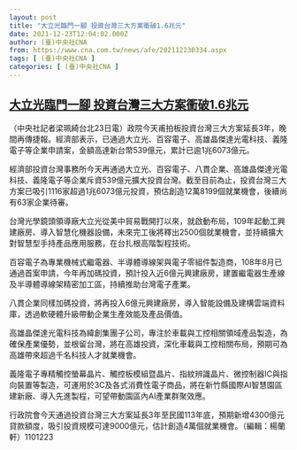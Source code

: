 ```yaml
---
layout: post
title: "大立光臨門一腳 投資台灣三大方案衝破1.6兆元"
date: 2021-12-23T12:04:02.000Z
author: (臺)中央社CNA
from: https://www.cna.com.tw/news/afe/202112230334.aspx
tags: [ (臺)中央社CNA ]
categories: [ (臺)中央社CNA ]
---
```

<!--1640261042000-->
[大立光臨門一腳 投資台灣三大方案衝破1.6兆元](https://www.cna.com.tw/news/afe/202112230334.aspx)
------

<div>
<div></div><div><p>（中央社記者梁珮綺台北23日電）政院今天甫拍板投資台灣三大方案延長3年，晚間再傳捷報。經濟部表示，已通過大立光、百容電子、高雄晶傑達光電科技、義隆電子等企業申請案，金額高達新台幣539億元，累計已逾1兆6073億元。</p><p>經濟部投資台灣事務所今天再通過大立光、百容電子、八貫企業、高雄晶傑達光電科技、義隆電子等企業斥資539億元擴大投資台灣。截至目前為止，投資台灣三大方案已吸引1116家超過1兆6073億元投資，預估創造12萬8199個就業機會，後續尚有63家企業待審。</p><p>台灣光學鏡頭領導廠大立光從美中貿易戰開打以來，就啟動布局，109年起動工興建廠房、導入智慧化機器設備，未來完工後將釋出2500個就業機會，並持續擴大對智慧型手持產品應用服務，在台扎根高階製程技術。</p><p>百容電子為專業機械式繼電器、半導體導線架與電子零組件製造商，108年8月已通過首案申請，今年再加碼投資，預計投入近6億元興建廠房，建置繼電器生產線及半導體導線架精密加工區，持續推助台灣電子產業。</p><p>八貫企業同樣加碼投資，將再投入6億元興建廠房，導入智能設備及建構雲端資料庫，透過軟硬體升級帶動企業生產效能及產品價值。</p><p>高雄晶傑達光電科技為緯創集團子公司，專注於車載與工控相關領域產品製造，為確保產業優勢，並根留台灣，將在高雄投資，深化車載與工控相關布局，預期可為高雄帶來超過千名科技人才就業機會。</p><p>義隆電子專精觸控螢幕晶片、觸控板模組暨晶片、指紋辨識晶片、微控制器IC與指向裝置等製造，可運用於3C及各式消費性電子商品，將在新竹縣國際AI智慧園區建新廠、導入先進製程，可望帶動園區內AI產業群聚效應。</p><p>行政院會今天通過投資台灣三大方案延長3年至民國113年底，預期新增4300億元貸款額度，吸引投資規模可達9000億元，估計創造4萬個就業機會。（編輯：楊蘭軒）1101223</p></div>
</div>
